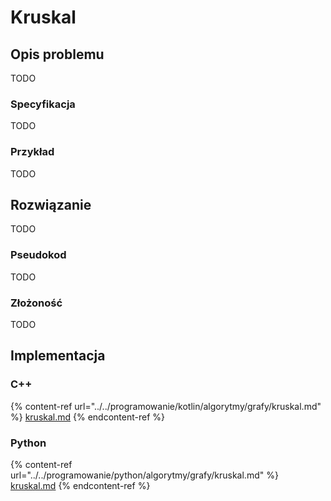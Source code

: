 # Kruskal

## Opis problemu

TODO

### Specyfikacja

TODO

### Przykład

TODO

## Rozwiązanie

TODO

### Pseudokod

TODO

### Złożoność

TODO

## Implementacja

### C++

{% content-ref url="../../programowanie/kotlin/algorytmy/grafy/kruskal.md" %}
[kruskal.md](../../programowanie/kotlin/algorytmy/grafy/kruskal.md)
{% endcontent-ref %}

### Python

{% content-ref url="../../programowanie/python/algorytmy/grafy/kruskal.md" %}
[kruskal.md](../../programowanie/python/algorytmy/grafy/kruskal.md)
{% endcontent-ref %}
